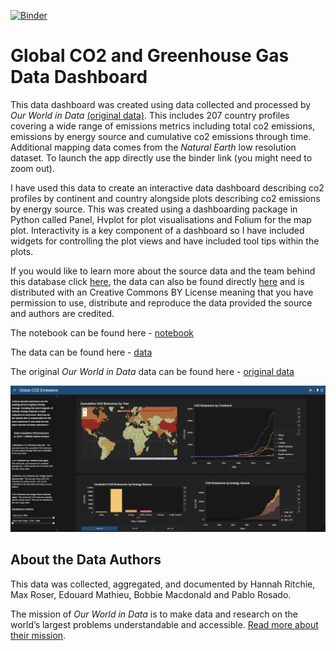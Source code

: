 [![Binder](https://mybinder.org/badge_logo.svg)](https://mybinder.org/v2/gh/callumr97/CO2_Data_Dashboard/master?urlpath=/panel/CO2_Data_Dashboard)


# Global CO2 and Greenhouse Gas Data Dashboard

This data dashboard was created using data collected and processed by *Our World in Data* [(original data)](https://ourworldindata.org/co2-and-other-greenhouse-gas-emissions). This includes 207 country profiles covering a wide range of emissions metrics including total co2 emissions, emissions by energy source and cumulative co2 emissions through time. Additional mapping data comes from the *Natural Earth* low resolution dataset. To launch the app directly use the binder link (you might need to zoom out).

I have used this data to create an interactive data dashboard describing co2 profiles by continent and country alongside plots describing co2 emissions by energy source. 
This was created using a dashboarding package in Python called Panel, Hvplot for plot visualisations and Folium for the map plot. Interactivity is a key component of a dashboard so I have included widgets for controlling the plot views and have included tool tips within the plots.

If you would like to learn more about the source data and the team behind this database click [here](https://ourworldindata.org/co2-emissions), the data can also be found directly [here](https://github.com/owid/co2-data) and is distributed with an Creative Commons BY License meaning that you have permission to use, distribute and reproduce the data provided the source and authors are credited.

The notebook can be found here - [notebook](https://github.com/callumr97/CO2_Data_Dashboard/blob/master/CO2_Data_Dashboard.ipynb)

The data can be found here - [data](https://github.com/callumr97/CO2_Data_Dashboard/blob/master/owid_co2_data.csv)

The original *Our World in Data* data can be found here - [original data](https://github.com/owid/co2-data)


![My Image](CO2_Dashboard.png)


## About the Data Authors

This data was collected, aggregated, and documented by Hannah Ritchie, Max Roser, Edouard Mathieu, Bobbie Macdonald and Pablo Rosado.

The mission of *Our World in Data* is to make data and research on the world’s largest problems understandable and accessible. [Read more about their mission](https://ourworldindata.org/about).
